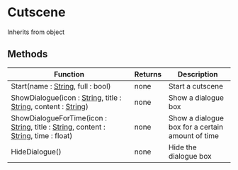 # Cutscene
Inherits from object
## Methods
|Function|Returns|Description|
|---|---|---|
|Start(name : [String](../static/string.md), full : bool)|none|Start a cutscene|
|ShowDialogue(icon : [String](../static/string.md), title : [String](../static/string.md), content : [String](../static/string.md))|none|Show a dialogue box|
|ShowDialogueForTime(icon : [String](../static/string.md), title : [String](../static/string.md), content : [String](../static/string.md), time : float)|none|Show a dialogue box for a certain amount of time|
|HideDialogue()|none|Hide the dialogue box|
